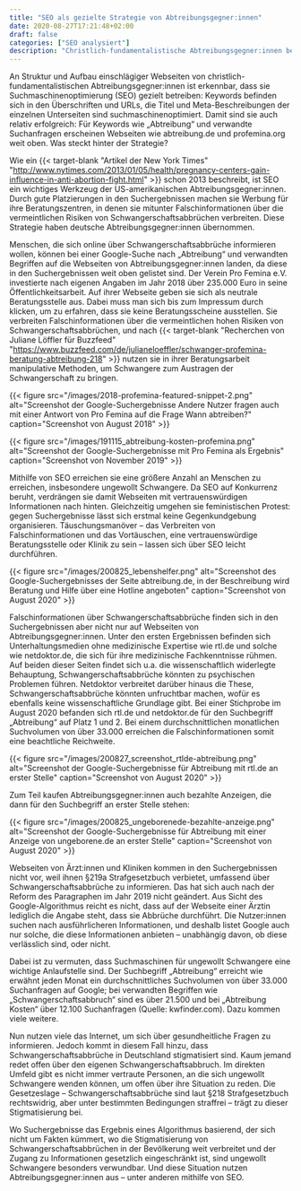 ```yaml
---
title: "SEO als gezielte Strategie von Abtreibungsgegner:innen"
date: 2020-08-27T17:21:48+02:00
draft: false
categories: ["SEO analysiert"]
description: "Christlich-fundamentalistische Abtreibungsgegner:innen betreiben gezielt Suchmaschinenoptimierung (SEO). Was steckt hinter dieser Strategie?"
---
```


An Struktur und Aufbau einschlägiger Webseiten von christlich-fundamentalistischen Abtreibungsgegner:innen ist erkennbar, dass sie Suchmaschinenoptimierung (SEO) gezielt betreiben: Keywords befinden sich in den Überschriften und URLs, die Titel und Meta-Beschreibungen der einzelnen Unterseiten sind suchmaschinenoptimiert. Damit sind sie auch relativ erfolgreich: Für Keywords wie „Abtreibung“ und verwandte Suchanfragen erscheinen Webseiten wie abtreibung.de und profemina.org weit oben. Was steckt hinter der Strategie?

Wie ein {{< target-blank "Artikel der New York Times" "http://www.nytimes.com/2013/01/05/health/pregnancy-centers-gain-influence-in-anti-abortion-fight.html" >}} schon 2013 beschreibt, ist SEO ein wichtiges Werkzeug der US-amerikanischen Abtreibungsgegner:innen. Durch gute Platzierungen in den Suchergebnissen machen sie Werbung für ihre Beratungszentren, in denen sie mitunter Falschinformationen über die vermeintlichen Risiken von Schwangerschaftsabbrüchen verbreiten. Diese Strategie haben deutsche Abtreibungsgegner:innen übernommen.

Menschen, die sich online über Schwangerschaftsabbrüche informieren wollen, können bei einer Google-Suche nach „Abtreibung“ und verwandten Begriffen auf die Webseiten von Abtreibungsgegner:innen landen, da diese in den Suchergebnissen weit oben gelistet sind. Der Verein Pro Femina e.V. investierte nach eigenen Angaben im Jahr 2018 über 235.000 Euro in seine Öffentlichkeitsarbeit. Auf ihrer Webseite geben sie sich als neutrale Beratungsstelle aus. Dabei muss man sich bis zum Impressum durch klicken, um zu erfahren, dass sie keine Beratungsscheine ausstellen. Sie verbreiten Falschinformationen über die vermeintlichen hohen Risiken von Schwangerschaftsabbrüchen, und nach {{< target-blank "Recherchen von Juliane Löffler für Buzzfeed" "https://www.buzzfeed.com/de/julianeloeffler/schwanger-profemina-beratung-abtreibung-218" >}} nutzen sie in ihrer Beratungsarbeit manipulative Methoden, um Schwangere zum Austragen der Schwangerschaft zu bringen.

{{< figure src="/images/2018-profemina-featured-snippet-2.png" alt="Screenshot der Google-Suchergebnisse Andere Nutzer fragen auch mit einer Antwort von Pro Femina auf die Frage Wann abtreiben?"  caption="Screenshot von August 2018" >}}

{{< figure src="/images/191115_abtreibung-kosten-profemina.png" alt="Screenshot der Google-Suchergebnisse mit Pro Femina als Ergebnis" caption="Screenshot von November 2019" >}}

Mithilfe von SEO erreichen sie eine größere Anzahl an Menschen zu erreichen, insbesondere ungewollt Schwangere. Da SEO auf Konkurrenz beruht, verdrängen sie damit Webseiten mit vertrauenswürdigen Informationen nach hinten. Gleichzeitig umgehen sie feministischen Protest: gegen Suchergebnisse lässt sich erstmal keine Gegenkundgebung organisieren. Täuschungsmanöver – das Verbreiten von Falschinformationen und das Vortäuschen, eine vertrauenswürdige Beratungsstelle oder Klinik zu sein – lassen sich über SEO leicht durchführen.

{{< figure src="/images/200825_lebenshelfer.png" alt="Screenshot des Google-Suchergebnisses der Seite abtreibung.de, in der Beschreibung wird Beratung und Hilfe über eine Hotline angeboten" caption="Screenshot von August 2020" >}}

Falschinformationen über Schwangerschaftsabbrüche finden sich in den Suchergebnissen aber nicht nur auf Webseiten von Abtreibungsgegner:innen. Unter den ersten Ergebnissen befinden sich Unterhaltungsmedien ohne medizinische Expertise wie rtl.de und solche wie netdoktor.de, die sich für ihre medizinische Fachkenntnisse rühmen. Auf beiden dieser Seiten findet sich u.a. die wissenschaftlich widerlegte Behauptung, Schwangerschaftsabbrüche könnten zu psychischen Problemen führen. Netdoktor verbreitet darüber hinaus die These, Schwangerschaftsabbrüche könnten unfruchtbar machen, wofür es ebenfalls keine wissenschaftliche Grundlage gibt. Bei einer Stichprobe im August 2020 befanden sich rtl.de und netdoktor.de für den Suchbegriff „Abtreibung“ auf Platz 1 und 2. Bei einem durchschnittlichen monatlichen Suchvolumen von über 33.000 erreichen die Falschinformationen somit eine beachtliche Reichweite.

{{< figure src="/images/200827_screenshot_rtlde-abtreibung.png" alt="Screenshot der Google-Suchergebnisse für Abtreibung mit rtl.de an erster Stelle" caption="Screenshot von August 2020" >}}

Zum Teil kaufen Abtreibungsgegner:innen auch bezahlte Anzeigen, die dann für den Suchbegriff an erster Stelle stehen:

{{< figure src="/images/200825_ungeborenede-bezahlte-anzeige.png" alt="Screenshot der Google-Suchergebnisse für Abtreibung mit einer Anzeige von ungeborene.de an erster Stelle" caption="Screenshot von August 2020" >}}

Webseiten von Ärzt:innen und Kliniken kommen in den Suchergebnissen nicht vor, weil ihnen §219a Strafgesetzbuch verbietet, umfassend über Schwangerschaftsabbrüche zu informieren. Das hat sich auch nach der Reform des Paragraphen im Jahr 2019 nicht geändert. Aus Sicht des Google-Algorithmus reicht es nicht, dass auf der Webseite einer Ärztin lediglich die Angabe steht, dass sie Abbrüche durchführt. Die Nutzer:innen suchen nach ausführlicheren Informationen, und deshalb listet Google auch nur solche, die diese Informationen anbieten – unabhängig davon, ob diese verlässlich sind, oder nicht.

Dabei ist zu vermuten, dass Suchmaschinen für ungewollt Schwangere eine wichtige Anlaufstelle sind. Der Suchbegriff „Abtreibung“ erreicht wie erwähnt jeden Monat ein durchschnittliches Suchvolumen von über 33.000 Suchanfragen auf Google; bei verwandten Begriffen wie „Schwangerschaftsabbruch“ sind es über 21.500 und bei „Abtreibung Kosten“ über 12.100 Suchanfragen (Quelle: kwfinder.com). Dazu kommen viele weitere.

Nun nutzen viele das Internet, um sich über gesundheitliche Fragen zu informieren. Jedoch kommt in diesem Fall hinzu, dass Schwangerschaftsabbrüche in Deutschland stigmatisiert sind. Kaum jemand redet offen über den eigenen Schwangerschaftsabbruch. Im direkten Umfeld gibt es nicht immer vertraute Personen, an die sich ungewollt Schwangere wenden können, um offen über ihre Situation zu reden. Die Gesetzeslage – Schwangerschaftsabbrüche sind laut §218 Strafgesetzbuch rechtswidrig, aber unter bestimmten Bedingungen straffrei – trägt zu dieser Stigmatisierung bei.

Wo Suchergebnisse das Ergebnis eines Algorithmus basierend, der sich nicht um Fakten kümmert, wo die Stigmatisierung von Schwangerschaftsabbrüchen in der Bevölkerung weit verbreitet und der Zugang zu Informationen gesetzlich eingeschränkt ist, sind ungewollt Schwangere besonders verwundbar. Und diese Situation nutzen Abtreibungsgegner:innen aus – unter anderen mithilfe von SEO.
